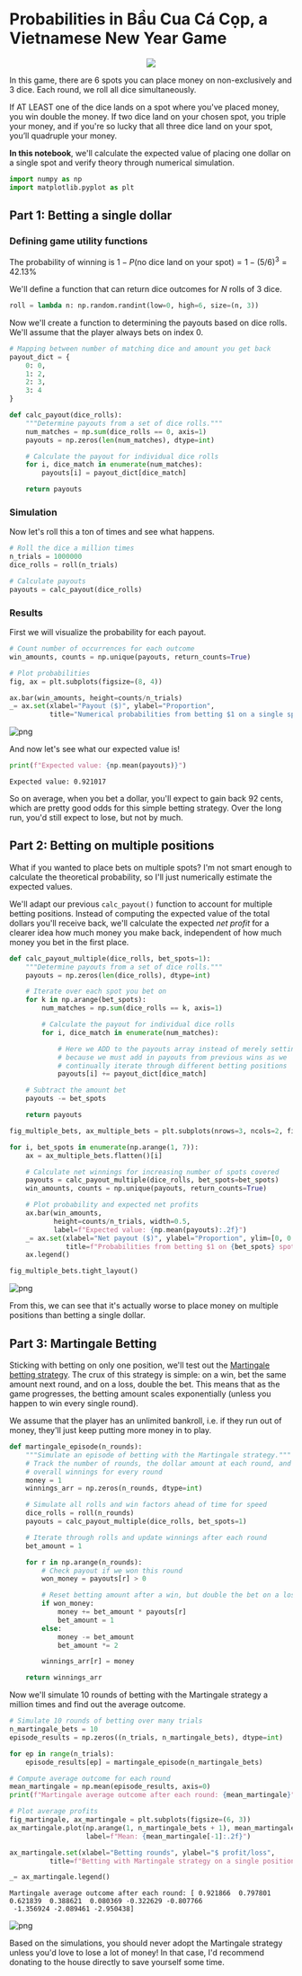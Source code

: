 # Probabilities in Bầu Cua Cá Cọp, a Vietnamese New Year Game

<center><img src="imgs/bau_cua_ca_cop.jpg"/></center>

In this game, there are 6 spots you can place money on non-exclusively and 3 dice. Each round, we roll all dice simultaneously.

If AT LEAST one of the dice lands on a spot where you've placed money, you win double the money. If two dice land on your chosen spot, you triple your money, and if you're so lucky that all three dice land on your spot, you’ll quadruple your money.

**In this notebook**, we'll calculate the expected value of placing one dollar on a single spot and verify theory through numerical simulation.


```python
import numpy as np
import matplotlib.pyplot as plt
```

## Part 1: Betting a single dollar

### Defining game utility functions

The probability of winning is  $1-P($no dice land on your spot$) = 1 - (5/6)^3 = 42.13\%$

We'll define a function that can return dice outcomes for $N$ rolls of 3 dice.


```python
roll = lambda n: np.random.randint(low=0, high=6, size=(n, 3))
```

Now we'll create a function to determining the payouts based on dice rolls. We'll assume that the player always bets on index 0.


```python
# Mapping between number of matching dice and amount you get back
payout_dict = {
    0: 0,
    1: 2,
    2: 3,
    3: 4
}

def calc_payout(dice_rolls):
    """Determine payouts from a set of dice rolls."""
    num_matches = np.sum(dice_rolls == 0, axis=1)
    payouts = np.zeros(len(num_matches), dtype=int)

    # Calculate the payout for individual dice rolls
    for i, dice_match in enumerate(num_matches):
        payouts[i] = payout_dict[dice_match]

    return payouts
```

### Simulation
Now let's roll this a ton of times and see what happens.


```python
# Roll the dice a million times
n_trials = 1000000
dice_rolls = roll(n_trials)

# Calculate payouts
payouts = calc_payout(dice_rolls)
```

### Results

First we will visualize the probability for each payout.


```python
# Count number of occurrences for each outcome
win_amounts, counts = np.unique(payouts, return_counts=True)
```


```python
# Plot probabilities
fig, ax = plt.subplots(figsize=(8, 4))

ax.bar(win_amounts, height=counts/n_trials)
_= ax.set(xlabel="Payout ($)", ylabel="Proportion",
          title="Numerical probabilities from betting $1 on a single spot")
```



![png](imgs/one_round_probs.png)



And now let's see what our expected value is!


```python
print(f"Expected value: {np.mean(payouts)}")
```

    Expected value: 0.921017


So on average, when you bet a dollar, you'll expect to gain back 92 cents, which are pretty good odds for this simple betting strategy. Over the long run, you'd still expect to lose, but not by much.

## Part 2: Betting on multiple positions

What if you wanted to place bets on multiple spots? I'm not smart enough to calculate the theoretical probability, so I'll just numerically estimate the expected values.

We'll adapt our previous `calc_payout()` function to account for multiple betting positions. Instead of computing the expected value of the total dollars you'll receive back, we'll calculate the expected _net profit_ for a clearer idea how much money you make back, independent of how much money you bet in the first place.


```python
def calc_payout_multiple(dice_rolls, bet_spots=1):
    """Determine payouts from a set of dice rolls."""
    payouts = np.zeros(len(dice_rolls), dtype=int)

    # Iterate over each spot you bet on
    for k in np.arange(bet_spots):
        num_matches = np.sum(dice_rolls == k, axis=1)

        # Calculate the payout for individual dice rolls
        for i, dice_match in enumerate(num_matches):

            # Here we ADD to the payouts array instead of merely setting it
            # because we must add in payouts from previous wins as we
            # continually iterate through different betting positions
            payouts[i] += payout_dict[dice_match]

    # Subtract the amount bet
    payouts -= bet_spots

    return payouts
```


```python
fig_multiple_bets, ax_multiple_bets = plt.subplots(nrows=3, ncols=2, figsize=(10, 8))

for i, bet_spots in enumerate(np.arange(1, 7)):
    ax = ax_multiple_bets.flatten()[i]

    # Calculate net winnings for increasing number of spots covered
    payouts = calc_payout_multiple(dice_rolls, bet_spots=bet_spots)
    win_amounts, counts = np.unique(payouts, return_counts=True)

    # Plot probability and expected net profits
    ax.bar(win_amounts,
           height=counts/n_trials, width=0.5,
           label=f"Expected value: {np.mean(payouts):.2f}")
    _= ax.set(xlabel="Net payout ($)", ylabel="Proportion", ylim=[0, 0.65],
              title=f"Probabilities from betting $1 on {bet_spots} spots")
    ax.legend()

fig_multiple_bets.tight_layout()
```



![png](imgs/one_round_multiple_spots.png)



From this, we can see that it's actually worse to place money on multiple positions than betting a single dollar.

## Part 3: Martingale Betting

Sticking with betting on only one position, we'll test out the [Martingale betting strategy](https://www.investopedia.com/terms/m/martingalesystem.asp). The crux of this strategy is simple: on a win, bet the same amount next round, and on a loss, double the bet. This means that as the game progresses, the betting amount scales exponentially (unless you happen to win every single round).

We assume that the player has an unlimited bankroll, i.e. if they run out of money, they'll just keep putting more money in to play.


```python
def martingale_episode(n_rounds):
    """Simulate an episode of betting with the Martingale strategy."""
    # Track the number of rounds, the dollar amount at each round, and the
    # overall winnings for every round
    money = 1
    winnings_arr = np.zeros(n_rounds, dtype=int)

    # Simulate all rolls and win factors ahead of time for speed
    dice_rolls = roll(n_rounds)
    payouts = calc_payout_multiple(dice_rolls, bet_spots=1)

    # Iterate through rolls and update winnings after each round
    bet_amount = 1

    for r in np.arange(n_rounds):
        # Check payout if we won this round
        won_money = payouts[r] > 0

        # Reset betting amount after a win, but double the bet on a loss
        if won_money:
            money += bet_amount * payouts[r]
            bet_amount = 1
        else:
            money -= bet_amount
            bet_amount *= 2

        winnings_arr[r] = money

    return winnings_arr
```

Now we'll simulate 10 rounds of betting with the Martingale strategy a million times and find out the average outcome.


```python
# Simulate 10 rounds of betting over many trials
n_martingale_bets = 10
episode_results = np.zeros((n_trials, n_martingale_bets), dtype=int)

for ep in range(n_trials):
    episode_results[ep] = martingale_episode(n_martingale_bets)
```


```python
# Compute average outcome for each round
mean_martingale = np.mean(episode_results, axis=0)
print(f"Martingale average outcome after each round: {mean_martingale}")

# Plot average profits
fig_martingale, ax_martingale = plt.subplots(figsize=(6, 3))
ax_martingale.plot(np.arange(1, n_martingale_bets + 1), mean_martingale,
                   label=f"Mean: {mean_martingale[-1]:.2f}")

ax_martingale.set(xlabel="Betting rounds", ylabel="$ profit/loss",
          title=f"Betting with Martingale strategy on a single position")

_= ax_martingale.legend()
```

    Martingale average outcome after each round: [ 0.921866  0.797801  0.621839  0.388621  0.080369 -0.322629 -0.807766
     -1.356924 -2.089461 -2.950438]




![png](imgs/martingale_loss.png)



Based on the simulations, you should never adopt the Martingale strategy unless you'd love to lose a lot of money! In that case, I'd recommend donating to the house directly to save yourself some time.
